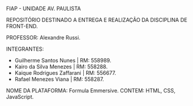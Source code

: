 FIAP - UNIDADE AV. PAULISTA

REPOSITÓRIO DESTINADO A ENTREGA E REALIZAÇÃO DA DISCIPLINA DE FRONT-END.

PROFESSOR: Alexandre Russi.

INTEGRANTES:
- Guilherme Santos Nunes     | RM: 558989.
- Kairo da Silva Menezes     | RM: 558288.
- Kaique Rodrigues Zaffarani | RM: 556677.
- Rafael Menezes Viana       | RM: 558287.

NOME DA PLATAFORMA: Formula Emmersive.
CONTEM: HTML, CSS, JavaScript.
